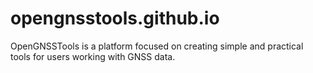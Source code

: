 # opengnsstools.github.io
OpenGNSSTools is a platform focused on creating simple and practical tools for users working with GNSS data.
